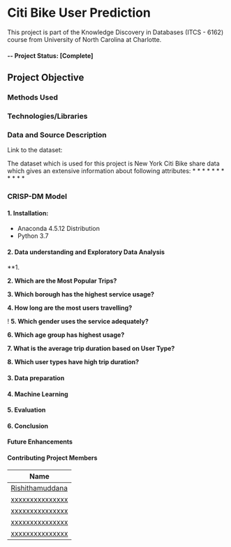 # Citi Bike User Prediction
This project is part of the Knowledge Discovery in Databases (ITCS - 6162) course from University of North Carolina at Charlotte.

#### -- Project Status: [Complete]

## Project Objective

### Methods Used  

### Technologies/Libraries


### Data and Source Description 
Link to the dataset: 

The dataset which is used for this project is New York Citi Bike share data which gives an extensive information about following attributes:
*
* 
* 
* 
* 
* 
* 
* 
* 
* 
* 


### CRISP-DM Model

#### 1. Installation:
   - Anaconda 4.5.12 Distribution
   - Python 3.7
   
#### 2. Data understanding and Exploratory Data Analysis


**1. 


**2. Which are the Most Popular Trips?**


**3. Which borough has the highest service usage?**



**4. How long are the most users travelling?**

!
**5. Which gender uses the service adequately?**



**6. Which age group has highest usage?**



**7. What is the average trip duration based on User Type?**


**8. Which user types have high trip duration?**


#### 3. Data preparation



#### 4. Machine Learning


#### 5. Evaluation



#### 6. Conclusion 



#### Future Enhancements


#### Contributing Project Members

|Name     | 
|---------|
|[Rishithamuddana](https://github.com/Rishithamuddana)| 
|[xxxxxxxxxxxxxxx](https://github.com/xxxxxxxxxxxxxx) |    
|[xxxxxxxxxxxxxxx](https://github.com/xxxxxxxxxxxxxx) |    
|[xxxxxxxxxxxxxxx](https://github.com/xxxxxxxxxxxxxxx)|    
|[xxxxxxxxxxxxxxx](https://github.com/xxxxxxxxxxxxxx) |


